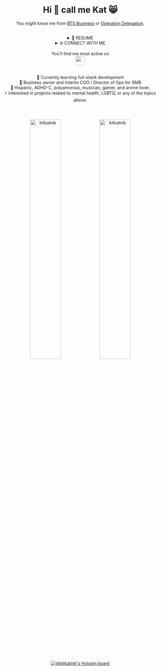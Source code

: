 <div align="center">
  
# Hi 👋 call me Kat 😸<br/>
You might know me from <a href="https://www.reachandmakemillions.com" target="blank">BTS Business</a> or <a href="https://www.operationdelegation.com" target="blank">Operation Delegation</a>.<br/><br/>
  
  <details>
  <summary>📃 RESUME</summary>
  
  ## EDUCATION
  <!-- TO DO:
  - Link to github projects in education
  - Change to https://badges.pages.dev/ badges
  - Add Experience table with: Title, Company, Dates, Tech Stack
-->
  
  | 📖 SCHOOL | 📆 DATE | 🖥 TECH STACK | 👩‍💻 PROJECTS |
  | --- | --- | --- | --- |
  | **Thinkful** | 2022 - 2023 | ![HTML5 Badge](https://img.shields.io/badge/HTML5-E34F26?logo=html5&logoColor=fff&style=flat) ![CSS3 Badge](https://img.shields.io/badge/CSS3-1572B6?logo=css3&logoColor=fff&style=flat) ![JavaScript Badge](https://img.shields.io/badge/JavaScript-F7DF1E?logo=javascript&logoColor=000&style=flat) ![JSON Badge](https://img.shields.io/badge/JSON-000?logo=json&logoColor=fff&style=flat) ![Node.js Badge](https://img.shields.io/badge/Node.js-393?logo=nodedotjs&logoColor=fff&style=flat) ![React Badge](https://img.shields.io/badge/React-61DAFB?logo=react&logoColor=000&style=flat) ![Git Badge](https://img.shields.io/badge/Git-F05032?logo=git&logoColor=fff&style=flat) ![GitHub Badge](https://img.shields.io/badge/GitHub-181717?logo=github&logoColor=fff&style=flat) ![Discord Badge](https://img.shields.io/badge/Discord-5865F2?logo=discord&logoColor=fff&style=flat) ![Slack Badge](https://img.shields.io/badge/Slack-4A154B?logo=slack&logoColor=fff&style=flat) | TBD |
  | **Zero to Mastery** | 2022 | TBD | TBD |
  | Other Schools | TBD | ![Codecademy Badge](https://img.shields.io/badge/Codecademy-1F4056?logo=codecademy&logoColor=fff&style=flat) ![Coursera Badge](https://img.shields.io/badge/Coursera-0056D2?logo=coursera&logoColor=fff&style=flat) ![edX Badge](https://img.shields.io/badge/edX-02262B?logo=edx&logoColor=fff&style=flat) ![freeCodeCamp Badge](https://img.shields.io/badge/freeCodeCamp-0A0A23?logo=freecodecamp&logoColor=fff&style=flat) ![Frontend Mentor Badge](https://img.shields.io/badge/Frontend%20Mentor-3F54A3?logo=frontendmentor&logoColor=fff&style=flat) ![Skillshare Badge](https://img.shields.io/badge/Skillshare-00FF84?logo=skillshare&logoColor=000&style=flat) ![Udemy Badge](https://img.shields.io/badge/Udemy-A435F0?logo=udemy&logoColor=fff&style=flat) | TBD|

  <br/>
  
  ## MY WORKSPACE
  
  | Hardware & Travel | ![Apple Badge](https://img.shields.io/badge/Apple-000?logo=apple&logoColor=fff&style=flat) ![Hyundai Badge](https://img.shields.io/badge/Hyundai-002C5F?logo=hyundai&logoColor=fff&style=flat) ![Intel Badge](https://img.shields.io/badge/Intel-0071C5?logo=intel&logoColor=fff&style=flat) ![iOS Badge](https://img.shields.io/badge/iOS-000?logo=ios&logoColor=fff&style=flat) ![Linux Badge](https://img.shields.io/badge/Linux-FCC624?logo=linux&logoColor=000&style=flat) ![Logitech Badge](https://img.shields.io/badge/Logitech-00B8FC?logo=logitech&logoColor=fff&style=flat) ![Lyft Badge](https://img.shields.io/badge/Lyft-FF00BF?logo=lyft&logoColor=fff&style=flat) ![Pop!_OS Badge](https://img.shields.io/badge/Pop!__OS-48B9C7?logo=popos&logoColor=fff&style=flat) ![macOS Badge](https://img.shields.io/badge/macOS-000?logo=macos&logoColor=fff&style=flat) ![T-Mobile Badge](https://img.shields.io/badge/T--Mobile-E20074?logo=tmobile&logoColor=fff&style=flat) ![Windows Badge](https://img.shields.io/badge/Windows-0078D6?logo=windows&logoColor=fff&style=flat) |
  |---|---|
  | **Working Hard** | ![1Password Badge](https://img.shields.io/badge/1Password-0094F5?logo=1password&logoColor=fff&style=flat) ![Adobe Badge](https://img.shields.io/badge/Adobe-F00?logo=adobe&logoColor=fff&style=flat) ![Adobe Photoshop Badge](https://img.shields.io/badge/Adobe%20Photoshop-31A8FF?logo=adobephotoshop&logoColor=fff&style=flat) ![Airtable Badge](https://img.shields.io/badge/Airtable-18BFFF?logo=airtable&logoColor=fff&style=flat) ![Alfred Badge](https://img.shields.io/badge/Alfred-5C1F87?logo=alfred&logoColor=fff&style=flat) ![Asana Badge](https://img.shields.io/badge/Asana-273347?logo=asana&logoColor=fff&style=flat) ![Aseprite Badge](https://img.shields.io/badge/Aseprite-7D929E?logo=aseprite&logoColor=fff&style=flat) ![Atlassian Badge](https://img.shields.io/badge/Atlassian-0052CC?logo=atlassian&logoColor=fff&style=flat) ![Audacity Badge](https://img.shields.io/badge/Audacity-00C?logo=audacity&logoColor=fff&style=flat) ![Baremetrics Badge](https://img.shields.io/badge/Baremetrics-6078FF?logo=baremetrics&logoColor=fff&style=flat) ![Basecamp Badge](https://img.shields.io/badge/Basecamp-1D2D35?logo=basecamp&logoColor=fff&style=flat) ![Bitly Badge](https://img.shields.io/badge/Bitly-EE6123?logo=bitly&logoColor=fff&style=flat) ![Buffer Badge](https://img.shields.io/badge/Buffer-231F20?logo=buffer&logoColor=fff&style=flat) ![Canva Badge](https://img.shields.io/badge/Canva-00C4CC?logo=canva&logoColor=fff&style=flat) ![ClickUp Badge](https://img.shields.io/badge/ClickUp-7B68EE?logo=clickup&logoColor=fff&style=flat) ![CodePen Badge](https://img.shields.io/badge/CodePen-000?logo=codepen&logoColor=fff&style=flat) ![Discord Badge](https://img.shields.io/badge/Discord-5865F2?logo=discord&logoColor=fff&style=flat) ![Dropbox Badge](https://img.shields.io/badge/Dropbox-0061FF?logo=dropbox&logoColor=fff&style=flat) ![Fathom Badge](https://img.shields.io/badge/Fathom-9187FF?logo=fathom&logoColor=fff&style=flat) ![Figma Badge](https://img.shields.io/badge/Figma-F24E1E?logo=figma&logoColor=fff&style=flat) ![Firefox Badge](https://img.shields.io/badge/Firefox-FF7139?logo=firefox&logoColor=fff&style=flat) ![Fiverr Badge](https://img.shields.io/badge/Fiverr-1DBF73?logo=fiverr&logoColor=fff&style=flat) ![G2 Badge](https://img.shields.io/badge/G2-FF492C?logo=g2&logoColor=fff&style=flat) ![Gmail Badge](https://img.shields.io/badge/Gmail-EA4335?logo=gmail&logoColor=fff&style=flat) ![GoDaddy Badge](https://img.shields.io/badge/GoDaddy-1BDBDB?logo=godaddy&logoColor=000&style=flat) ![Google Badge](https://img.shields.io/badge/Google-4285F4?logo=google&logoColor=fff&style=flat) ![Help Scout Badge](https://img.shields.io/badge/Help%20Scout-1292EE?logo=helpscout&logoColor=fff&style=flat) ![Hootsuite Badge](https://img.shields.io/badge/Hootsuite-143059?logo=hootsuite&logoColor=fff&style=flat) ![Hotjar Badge](https://img.shields.io/badge/Hotjar-FD3A5C?logo=hotjar&logoColor=fff&style=flat) ![IFTTT Badge](https://img.shields.io/badge/IFTTT-000?logo=ifttt&logoColor=fff&style=flat) ![Integromat Badge](https://img.shields.io/badge/Integromat-2F8CBB?logo=integromat&logoColor=fff&style=flat) ![Jira Badge](https://img.shields.io/badge/Jira-0052CC?logo=jira&logoColor=fff&style=flat) ![LastPass Badge](https://img.shields.io/badge/LastPass-D32D27?logo=lastpass&logoColor=fff&style=flat) ![Loom Badge](https://img.shields.io/badge/Loom-625DF5?logo=loom&logoColor=fff&style=flat) ![MailChimp Badge](https://img.shields.io/badge/MailChimp-FFE01B?logo=mailchimp&logoColor=000&style=flat) ![Microsoft Badge](https://img.shields.io/badge/Microsoft-5E5E5E?logo=microsoft&logoColor=fff&style=flat) ![Miro Badge](https://img.shields.io/badge/Miro-050038?logo=miro&logoColor=fff&style=flat) ![Namecheap Badge](https://img.shields.io/badge/Namecheap-DE3723?logo=namecheap&logoColor=fff&style=flat) ![NordVPN Badge](https://img.shields.io/badge/NordVPN-4687FF?logo=nordvpn&logoColor=fff&style=flat) ![Notion Badge](https://img.shields.io/badge/Notion-000?logo=notion&logoColor=fff&style=flat) ![Opera Badge](https://img.shields.io/badge/Opera-FF1B2D?logo=opera&logoColor=fff&style=flat) ![PayPal Badge](https://img.shields.io/badge/PayPal-00457C?logo=paypal&logoColor=fff&style=flat) ![QuickBooks Badge](https://img.shields.io/badge/QuickBooks-2CA01C?logo=quickbooks&logoColor=fff&style=flat) ![Quip Badge](https://img.shields.io/badge/Quip-F27557?logo=quip&logoColor=fff&style=flat) ![Replit Badge](https://img.shields.io/badge/Replit-F26207?logo=replit&logoColor=fff&style=flat) ![RescueTime Badge](https://img.shields.io/badge/RescueTime-161A3B?logo=rescuetime&logoColor=fff&style=flat) ![Safari Badge](https://img.shields.io/badge/Safari-000?logo=safari&logoColor=fff&style=flat) ![Setapp Badge](https://img.shields.io/badge/Setapp-E6C3A5?logo=setapp&logoColor=000&style=flat) ![Slack Badge](https://img.shields.io/badge/Slack-4A154B?logo=slack&logoColor=fff&style=flat) ![Squarespace Badge](https://img.shields.io/badge/Squarespace-000?logo=squarespace&logoColor=fff&style=flat) ![Stack Overflow Badge](https://img.shields.io/badge/Stack%20Overflow-F58025?logo=stackoverflow&logoColor=fff&style=flat) ![Stripe Badge](https://img.shields.io/badge/Stripe-008CDD?logo=stripe&logoColor=fff&style=flat) ![Sublime Text Badge](https://img.shields.io/badge/Sublime%20Text-FF9800?logo=sublimetext&logoColor=fff&style=flat) ![Substack Badge](https://img.shields.io/badge/Substack-FF6719?logo=substack&logoColor=fff&style=flat) ![SurveyMonkey Badge](https://img.shields.io/badge/SurveyMonkey-00BF6F?logo=surveymonkey&logoColor=fff&style=flat) ![Telegram Badge](https://img.shields.io/badge/Telegram-26A5E4?logo=telegram&logoColor=fff&style=flat) ![Todoist Badge](https://img.shields.io/badge/Todoist-E44332?logo=todoist&logoColor=fff&style=flat) ![Toggl Badge](https://img.shields.io/badge/Toggl-E01B22?logo=toggl&logoColor=fff&style=flat) ![Trello Badge](https://img.shields.io/badge/Trello-0052CC?logo=trello&logoColor=fff&style=flat) ![Typeform Badge](https://img.shields.io/badge/Typeform-262627?logo=typeform&logoColor=fff&style=flat) ![Upwork Badge](https://img.shields.io/badge/Upwork-6FDA44?logo=upwork&logoColor=fff&style=flat) ![Vimeo Badge](https://img.shields.io/badge/Vimeo-1AB7EA?logo=vimeo&logoColor=fff&style=flat) ![Visual Studio Code Badge](https://img.shields.io/badge/Visual%20Studio%20Code-007ACC?logo=visualstudiocode&logoColor=fff&style=flat) ![Webflow Badge](https://img.shields.io/badge/Webflow-4353FF?logo=webflow&logoColor=fff&style=flat) ![Xero Badge](https://img.shields.io/badge/Xero-13B5EA?logo=xero&logoColor=fff&style=flat) ![Zapier Badge](https://img.shields.io/badge/Zapier-FF4A00?logo=zapier&logoColor=fff&style=flat) ![Zoom Badge](https://img.shields.io/badge/Zoom-2D8CFF?logo=zoom&logoColor=fff&style=flat) |
  | **Playing Harder** | ![AniList Badge](https://img.shields.io/badge/AniList-02A9FF?logo=anilist&logoColor=fff&style=flat) ![Audible Badge](https://img.shields.io/badge/Audible-F8991C?logo=audible&logoColor=fff&style=flat) ![Battle.net Badge](https://img.shields.io/badge/Battle.net-148EFF?logo=battledotnet&logoColor=fff&style=flat) ![Crunchyroll Badge](https://img.shields.io/badge/Crunchyroll-F47521?logo=crunchyroll&logoColor=fff&style=flat) ![Dungeons & Dragons Badge](https://img.shields.io/badge/Dungeons%20%26%20Dragons-ED1C24?logo=dungeonsanddragons&logoColor=fff&style=flat) ![EA Badge](https://img.shields.io/badge/EA-000?logo=ea&logoColor=fff&style=flat) ![Elgato Badge](https://img.shields.io/badge/Elgato-101010?logo=elgato&logoColor=fff&style=flat) ![Fitbit Badge](https://img.shields.io/badge/Fitbit-00B0B9?logo=fitbit&logoColor=fff&style=flat) ![HBO Badge](https://img.shields.io/badge/HBO-000?logo=hbo&logoColor=fff&style=flat) ![Headspace Badge](https://img.shields.io/badge/Headspace-F47D31?logo=headspace&logoColor=fff&style=flat) ![Hulu Badge](https://img.shields.io/badge/Hulu-1CE783?logo=hulu&logoColor=000&style=flat) ![Itch.io Badge](https://img.shields.io/badge/Itch.io-FA5C5C?logo=itchdotio&logoColor=fff&style=flat) ![Kickstarter Badge](https://img.shields.io/badge/Kickstarter-05CE78?logo=kickstarter&logoColor=fff&style=flat) ![Minecraft Badge](https://img.shields.io/badge/Minecraft-62B47A?logo=minecraft&logoColor=fff&style=flat) ![Netflix Badge](https://img.shields.io/badge/Netflix-E50914?logo=netflix&logoColor=fff&style=flat) ![Nintendo Switch Badge](https://img.shields.io/badge/Nintendo%20Switch-E60012?logo=nintendoswitch&logoColor=fff&style=flat) ![OBS Studio Badge](https://img.shields.io/badge/OBS%20Studio-302E31?logo=obsstudio&logoColor=fff&style=flat) ![Patreon Badge](https://img.shields.io/badge/Patreon-FF424D?logo=patreon&logoColor=fff&style=flat) ![Pokémon Badge](https://img.shields.io/badge/Pok%C3%A9mon-FFCB05?logo=pokemon&logoColor=000&style=flat) ![Prime Badge](https://img.shields.io/badge/Prime-00A8E1?logo=prime&logoColor=fff&style=flat) ![Reddit Badge](https://img.shields.io/badge/Reddit-FF4500?logo=reddit&logoColor=fff&style=flat) ![Riot Games Badge](https://img.shields.io/badge/Riot%20Games-D32936?logo=riotgames&logoColor=fff&style=flat) ![Spotify Badge](https://img.shields.io/badge/Spotify-1DB954?logo=spotify&logoColor=fff&style=flat) ![Steam Badge](https://img.shields.io/badge/Steam-000?logo=steam&logoColor=fff&style=flat) ![Steam Deck Badge](https://img.shields.io/badge/Steam%20Deck-1A9FFF?logo=steamdeck&logoColor=fff&style=flat) ![Twitch Badge](https://img.shields.io/badge/Twitch-9146FF?logo=twitch&logoColor=fff&style=flat) ![VLC media player Badge](https://img.shields.io/badge/VLC%20media%20player-F80?logo=vlcmediaplayer&logoColor=fff&style=flat) ![WEBTOON Badge](https://img.shields.io/badge/WEBTOON-00D564?logo=webtoon&logoColor=fff&style=flat) ![Xbox Badge](https://img.shields.io/badge/Xbox-107C10?logo=xbox&logoColor=fff&style=flat)  |
  
  <br />
</details>
  
  
<details>
  <summary>🌐 CONNECT WITH ME</summary>
  
  <br/>
  
  <p align="center">
    <a href="https://linkedin.com/in/katyasarmiento" target="blank"><img src="https://raw.githubusercontent.com/rahuldkjain/github-profile-readme-generator/master/src/images/icons/Social/linked-in-alt.svg" alt="katyasarmiento" height="30" width="40" /></a> 
    <a href="https://fb.com/katya.sarmiento1" target="blank"><img src="https://raw.githubusercontent.com/rahuldkjain/github-profile-readme-generator/master/src/images/icons/Social/facebook.svg" alt="katya.sarmiento1" height="30" width="40" /></a> 
    <a href="https://instagram.com/kitkatnik" target="blank"><img src="https://raw.githubusercontent.com/rahuldkjain/github-profile-readme-generator/master/src/images/icons/Social/instagram.svg" alt="kitkatnik" height="30" width="40" /></a> 
    <a href="https://twitch.tv/katserenarose" target="_blank"><img src="https://cdn-icons-png.flaticon.com/512/5968/5968819.png" height="30" alt="katserenarose"></a><br/><br/>
    <a href="https://www.codechef.com/users/kitkatnik" target="blank"><img src="https://cdn.jsdelivr.net/npm/simple-icons@3.1.0/icons/codechef.svg" alt="kitkatnik" height="30" width="40" /></a> 
    <a href="https://www.hackerrank.com/kitkatnik" target="blank"><img src="https://raw.githubusercontent.com/rahuldkjain/github-profile-readme-generator/master/src/images/icons/Social/hackerrank.svg" alt="kitkatnik" height="30" width="40" /></a> 
    <a href="https://codeforces.com/profile/kitkatnik" target="blank"><img src="https://raw.githubusercontent.com/rahuldkjain/github-profile-readme-generator/master/src/images/icons/Social/codeforces.svg" alt="kitkatnik" height="30" width="40" /></a> 
    <a href="https://www.leetcode.com/kitkatnik" target="blank"><img src="https://raw.githubusercontent.com/rahuldkjain/github-profile-readme-generator/master/src/images/icons/Social/leet-code.svg" alt="kitkatnik" height="30" width="40" /></a> 
    <a href="https://www.hackerearth.com/@kitkatnik" target="blank"><img src="https://raw.githubusercontent.com/rahuldkjain/github-profile-readme-generator/master/src/images/icons/Social/hackerearth.svg" alt="@kitkatnik" height="30" width="40" /></a><br/><br/>
    <a href="https://auth.geeksforgeeks.org/user/kitkatnik" target="blank"><img src="https://raw.githubusercontent.com/rahuldkjain/github-profile-readme-generator/master/src/images/icons/Social/geeks-for-geeks.svg" alt="kitkatnik" height="30" width="40" /></a> 
    <a href="https://www.topcoder.com/members/kitkatnik" target="blank"><img src="https://raw.githubusercontent.com/rahuldkjain/github-profile-readme-generator/master/src/images/icons/Social/topcoder.svg" alt="kitkatnik" height="30" width="40" /></a> 
    <a href="https://dev.to/kitkatnik" target="blank"><img src="https://raw.githubusercontent.com/rahuldkjain/github-profile-readme-generator/master/src/images/icons/Social/devto.svg" alt="kitkatnik" height="30" width="40" /></a> 
    <a href="https://kaggle.com/katyasarmiento" target="blank"><img src="https://raw.githubusercontent.com/rahuldkjain/github-profile-readme-generator/master/src/images/icons/Social/kaggle.svg" alt="katyasarmiento" height="30" width="40" /></a> 
    <a href="https://hashnode.com/@kitkatnik" target="blank"><img src="https://raw.githubusercontent.com/rahuldkjain/github-profile-readme-generator/master/src/images/icons/Social/hashnode.svg" alt="@kitkatnik" height="30" width="40" /></a>
</p><br/>
  </details><br/>
  You'll find me most active on<br/>
  <a href="https://www.polywork.com/kitkatnik" target="blank"><img src="https://theme.zdassets.com/theme_assets/11575180/c25c154b02dd9e83826a97b6564d96160bc5aa26.png" height="30"></a><br/><br/>
  
🌱 Currently learning full-stack development<br>
💼 Business owner and Interim COO / Director of Ops for SMB<br>
👾 Hispanic, ADHD-C, polyamorous, musician, gamer, and anime lover.<br>
⚡️ Interested in projects related to mental health, LGBTQ, or any of the topics above.
  
#
  
  <br/>
  
  <div>
  <img width="45%" src="https://github-readme-streak-stats.herokuapp.com?user=Kitkatnik&theme=dracula&hide_border=true&ring=A195E2&sideNums=A195E2&sideLabels=A195E2)](https://git.io/streak-stats&count_private=true" alt="kitkatnik" /> <img width="45%" src="https://github-readme-stats.vercel.app/api?username=kitkatnik&show_icons=true&theme=dracula&title_color=a195e2&text_color=f7f7f1&bg_color=282a36&hide_border=true&locale=en&count_private=true" alt="kitkatnik" /></div><br />
  
  [![@kitkatnik's Holopin board](https://holopin.me/kitkatnik)](https://holopin.io/@kitkatnik)

  #
  
</div>
